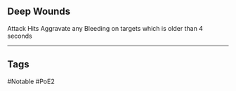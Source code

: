 ## Deep Wounds
Attack Hits Aggravate any Bleeding on targets which is older than 4 seconds

---
## Tags
#Notable
#PoE2
